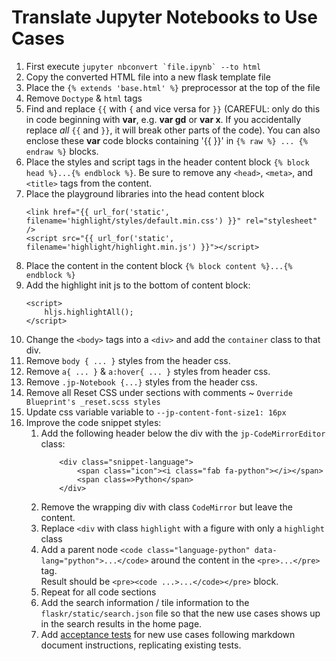 # Translate Jupyter Notebooks to Use Cases

1. First execute ```jupyter nbconvert `file.ipynb` --to html```
1. Copy the converted HTML file into a new flask template file
1. Place the `{% extends 'base.html' %}` preprocessor at the top of the file
1. Remove `Doctype` & `html` tags
1. Find and replace `{{` with `{` and vice versa for `}}` (CAREFUL: only do this in code beginning with **var**, e.g. **var gd** or **var x**. If you accidentally replace *all* `{{` and `}}`, it will break other parts of the code). You can also enclose these **var** code blocks containing '{{ }}' in `{% raw %} ... {% endraw %}` blocks.
1. Place the styles and script tags in the header content block `{% block head %}...{% endblock %}`. Be sure to remove any `<head>`, `<meta>`, and `<title>` tags from the content.
1. Place the playground libraries into the head content block
    ```<!-- Load in the highlight js -->
    <link href="{{ url_for('static', filename='highlight/styles/default.min.css') }}" rel="stylesheet" />
    <script src="{{ url_for('static', filename='highlight/highlight.min.js') }}"></script>
    ```
1. Place the content in the content block `{% block content %}...{% endblock %}`
1. Add the highlight init js to the bottom of content block:
    ```
    <script>
        hljs.highlightAll();
    </script>
    ```
1. Change the `<body>` tags into a `<div>` and add the `container` class to that div.
1. Remove `body { ... }` styles from the header css.
1. Remove `a{ ... }` & `a:hover{ ... }` styles from header css.
1. Remove `.jp-Notebook {...}` styles from the header css.
1. Remove all Reset CSS under sections with comments ~ `Override Blueprint's _reset.scss styles`
1. Update css variable variable to `--jp-content-font-size1: 16px`
1. Improve the code snippet styles:
    1. Add the following header below the div with the ```jp-CodeMirrorEditor``` class:
        ```
            <div class="snippet-language">
                <span class="icon"><i class="fab fa-python"></i></span>
                <span class=>Python</span>
            </div>
        ```
    1. Remove the wrapping div with class `CodeMirror` but leave the content.
    1. Replace `<div` with class `highlight` with a figure with only a `highlight` class
    1. Add a parent node `<code class="language-python" data-lang="python">...</code>` around the content in the `<pre>...</pre>` tag.  
    Result should be `<pre><code ...>...</code></pre>` block.
    1. Repeat for all code sections
    1. Add the search information / tile information to the `flaskr/static/search.json` file so that the new use cases shows up in the search results in the home page.
    1. Add [acceptance tests](https://github.com/Chameleon-company/MOP-Acceptance-Tests) for new use cases following markdown document instructions, replicating existing tests.